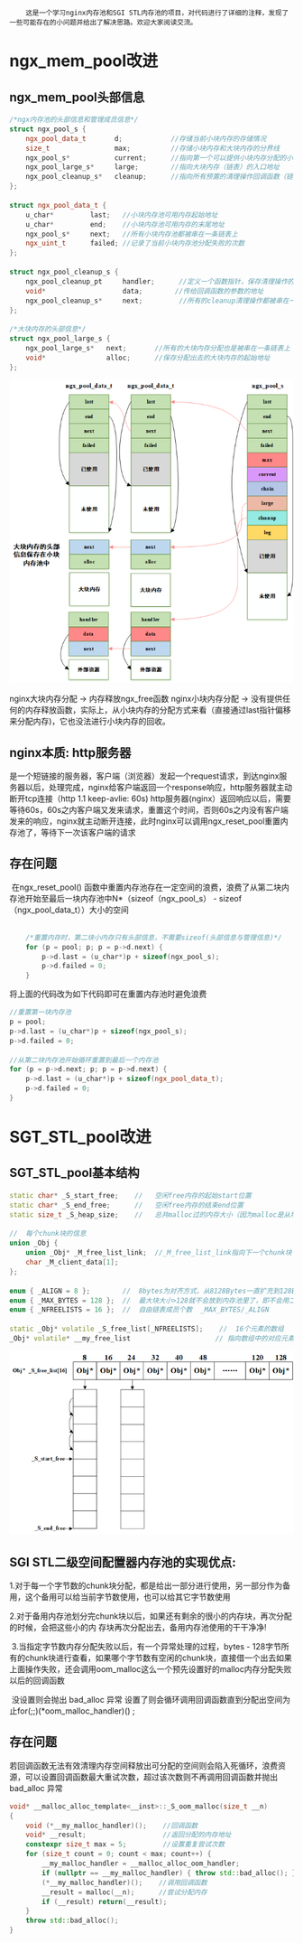 		这是一个学习nginx内存池和SGI STL内存池的项目，对代码进行了详细的注释，发现了一些可能存在的小问题并给出了解决思路。欢迎大家阅读交流。

# ngx_mem_pool改进

## ngx_mem_pool头部信息

```c++
/*ngx内存池的头部信息和管理成员信息*/
struct ngx_pool_s {
	ngx_pool_data_t       d;			//存储当前小块内存的存储情况
	size_t                max;			//存储小块内存和大块内存的分界线
	ngx_pool_s*			  current;      //指向第一个可以提供小块内存分配的小块内存池
	ngx_pool_large_s*	  large;		//指向大块内存（链表）的入口地址
	ngx_pool_cleanup_s*	  cleanup;		//指向所有预置的清理操作回调函数（链表）的入口
};

struct ngx_pool_data_t {
	u_char*			last;	//小块内存池可用内存起始地址
	u_char*			end;	//小块内存池可用内存的末尾地址
	ngx_pool_s*		next;	//所有小块内存池都被串在一条链表上
	ngx_uint_t      failed; //记录了当前小块内存池分配失败的次数
};

struct ngx_pool_cleanup_s {
	ngx_pool_cleanup_pt		handler; 	  //定义一个函数指针，保存清理操作的回调函数
	void*					data;   	 //传给回调函数的参数的地址
	ngx_pool_cleanup_s*		next;   	  //所有的cleanup清理操作都被串在一条链表上
};

/*大块内存的头部信息*/
struct ngx_pool_large_s {
	ngx_pool_large_s*	next;		//所有的大块内存分配也是被串在一条链表上
	void*				alloc;		//保存分配出去的大块内存的起始地址
};
```

![image](https://github.com/SuNaKi/mem_pool/blob/master/ngx.png)

nginx大块内存分配 -> 内存释放ngx_free函数
nginx小块内存分配 -> 没有提供任何的内存释放函数，实际上，从小块内存的分配方式来看（直接通过last指针偏移来分配内存)，它也没法进行小块内存的回收。

## nginx本质: http服务器

​		是一个短链接的服务器，客户端（浏览器）发起一个request请求，到达nginx服务器以后，处理完成，nginx给客户端返回一个response响应，http服务器就主动断开tcp连接（http 1.1 keep-avlie: 60s)
​		http服务器(nginx）返回响应以后，需要等待60s，60s之内客户端又发来请求，重置这个时间，否则60s之内没有客户端发来的响应，nginx就主动断开连接，此时nginx可以调用ngx_reset_pool重置内存池了，等待下一次该客户端的请求

## 存在问题

​	在ngx_reset_pool() 函数中重置内存池存在一定空间的浪费，浪费了从第二块内存池开始至最后一块内存池中N*（sizeof（ngx_pool_s） -  sizeof（ngx_pool_data_t））大小的空间

```c++

	/*重置内存时，第二块小内存只有头部信息，不需要sizeof(头部信息与管理信息)*/
	for (p = pool; p; p = p->d.next) {
		p->d.last = (u_char*)p + sizeof(ngx_pool_s);
		p->d.failed = 0;
	}
```

将上面的代码改为如下代码即可在重置内存池时避免浪费

```c++
//重置第一块内存池
p = pool;
p->d.last = (u_char*)p + sizeof(ngx_pool_s);
p->d.failed = 0;

//从第二块内存池开始循环重置到最后一个内存池
for (p = p->d.next; p; p = p->d.next) {
	p->d.last = (u_char*)p + sizeof(ngx_pool_data_t);
	p->d.failed = 0;
}
```
# SGT_STL_pool改进

## SGT_STL_pool基本结构

```c++
static char* _S_start_free;    //   空闲free内存的起始start位置 
static char* _S_end_free;      //   空闲free内存的结束end位置 
static size_t _S_heap_size;    //   总共malloc过的内存大小（因为malloc是从堆heap上请求的，所以叫heapsize）

//  每个chunk块的信息
union _Obj { 
	union _Obj* _M_free_list_link;  //_M_free_list_link指向下一个chunk块
	char _M_client_data[1];			
};

enum { _ALIGN = 8 };		//  8bytes为对齐方式，从8128Bytes一直扩充到128Bytes
enum { _MAX_BYTES = 128 };	//  最大块大小>128就不会放到内存池里了，即不会用二级空间配置器，用一级空间配置器
enum { _NFREELISTS = 16 };  //  自由链表成员个数  _MAX_BYTES/_ALIGN

static _Obj* volatile _S_free_list[_NFREELISTS];	//  16个元素的数组  
_Obj* volatile* __my_free_list 					   // 指向数组中的对应元素
```

![image](https://github.com/SuNaKi/mem_pool/blob/master/SGI_STL.png)

## SGI STL二级空间配置器内存池的实现优点:

​	1.对于每一个字节数的chunk块分配，都是给出一部分进行使用，另一部分作为备用，这个备用可以给当前字节数使用，也可以给其它字节数使用

​	2.对于备用内存池划分完chunk块以后，如果还有剩余的很小的内存块，再次分配的时候，会把这些小的内
存块再次分配出去，备用内存池使用的干干净净!

​	3.当指定字节数内存分配失败以后，有一个异常处理的过程，bytes - 128字节所有的chunk块进行查看，如果哪个字节数有空闲的chunk块，直接借一个出去
​	如果上面操作失败，还会调用oom_malloc这么一个预先设置好的malloc内存分配失败以后的回调函数

​	没设置则会抛出 bad_alloc 异常
设置了则会循环调用回调函数直到分配出空间为止for(;;)(*oom_malloc_handler)() ;

## 存在问题

​	若回调函数无法有效清理内存空间释放出可分配的空间则会陷入死循环，浪费资源，可以设置回调函数最大重试次数，超过该次数则不再调用回调函数并抛出 bad_alloc 异常

```c++
void* __malloc_alloc_template<__inst>::_S_oom_malloc(size_t __n)
{
    void (*__my_malloc_handler)();    //回调函数
    void* __result;                   //返回分配的内存地址
    constexpr size_t max = 5;         //设置重复尝试次数
    for (size_t count = 0; count < max; count++) {
        __my_malloc_handler = __malloc_alloc_oom_handler;
        if (nullptr == __my_malloc_handler) { throw std::bad_alloc(); }
        (*__my_malloc_handler)();    //调用回调函数
        __result = malloc(__n);      //尝试分配内存
        if (__result) return(__result);
    }
    throw std::bad_alloc();
}

```

